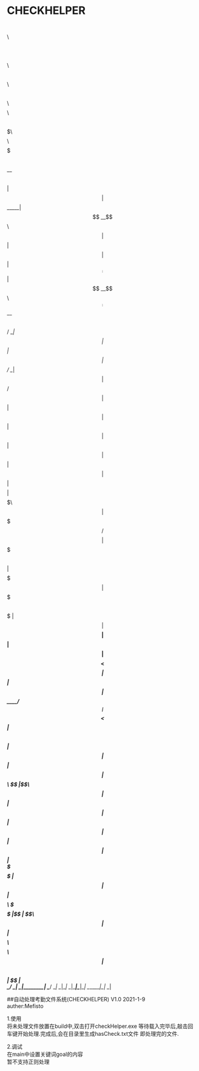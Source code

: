 # CHECKHELPER

 $$$$$$\  $$\   $$\ $$$$$$$$\  $$$$$$\  $$\   $$\ $$\   $$\ $$$$$$$$\ $$\       $$$$$$$\  $$$$$$$$\ $$$$$$$\    
$$  __$$\ $$ |  $$ |$$  _____|$$  __$$\ $$ | $$  |$$ |  $$ |$$  _____|$$ |      $$  __$$\ $$  _____|$$  __$$\   
$$ /  \__|$$ |  $$ |$$ |      $$ /  \__|$$ |$$  / $$ |  $$ |$$ |      $$ |      $$ |  $$ |$$ |      $$ |  $$ |  
$$ |      $$$$$$$$ |$$$$$\    $$ |      $$$$$  /  $$$$$$$$ |$$$$$\    $$ |      $$$$$$$  |$$$$$\    $$$$$$$  |  
$$ |      $$  __$$ |$$  __|   $$ |      $$  $$<   $$  __$$ |$$  __|   $$ |      $$  ____/ $$  __|   $$  __$$<   
$$ |  $$\ $$ |  $$ |$$ |      $$ |  $$\ $$ |\$$\  $$ |  $$ |$$ |      $$ |      $$ |      $$ |      $$ |  $$ |  
\$$$$$$  |$$ |  $$ |$$$$$$$$\ \$$$$$$  |$$ | \$$\ $$ |  $$ |$$$$$$$$\ $$$$$$$$\ $$ |      $$$$$$$$\ $$ |  $$ |  
 \______/ \__|  \__|\________| \______/ \__|  \__|\__|  \__|\________|\________|\__|      \________|\__|  \__|  
                                                                                                              

##自动处理考勤文件系统(CHECKHELPER) V1.0 2021-1-9    
auther:Mefisto   

1.使用  
  将未处理文件放置在build中,双击打开checkHelper.exe
  等待载入完毕后,敲击回车键开始处理.完成后,会在目录里生成hasCheck.txt文件
  即处理完的文件.
  
2.调试  
  在main中设置关键词goal的内容  
  暂不支持正则处理  
